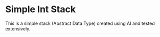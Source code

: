# Simple Int Stack
This is a simple stack (Abstract Data Type) created using AI and tested extensively.
